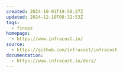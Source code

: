 ```yaml
---
created: 2024-10-01T19:59:27Z
updated: 2024-12-10T08:32:53Z
tags:
  - finops
homepage:
  - https://www.infracost.io/
source:
  - https://github.com/infracost/infracost
documentation:
  - https://www.infracost.io/docs/
---
```

